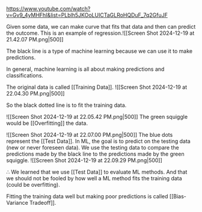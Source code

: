 https://www.youtube.com/watch?v=Gv9_4yMHFhI&list=PLblh5JKOoLUICTaGLRoHQDuF_7q2GfuJF

Given some data, we can make curve that fits that data and then can predict the outcome. This is an example of regression.![[Screen Shot 2024-12-19 at 21.42.07 PM.png|500]]

The black line is a type of machine learning because we can use it to make predictions.

In general, machine learning is all about making predictions and classifications. 

The original data is called [[Training Data]]. 
![[Screen Shot 2024-12-19 at 22.04.30 PM.png|500]]

So the black dotted line is to fit the training data. 

![[Screen Shot 2024-12-19 at 22.05.42 PM.png|500]]
The green squiggle would be [[Overfitting]] the data. 

![[Screen Shot 2024-12-19 at 22.07.00 PM.png|500]]
The blue dots represent the [[Test Data]]. In ML, the goal is to predict on the testing data (new or never foreseen data). We use the testing data to compare the predictions made by the black line to the predictions made by the green squiggle. 
![[Screen Shot 2024-12-19 at 22.09.29 PM.png|500]]

$\therefore$ We learned that we use [[Test Data]] to evaluate ML methods. And that we should not be fooled by how well a ML method fits the training data (could be overfitting).

Fitting the training data well but making poor predictions is called [[Bias-Variance Tradeoff]].

